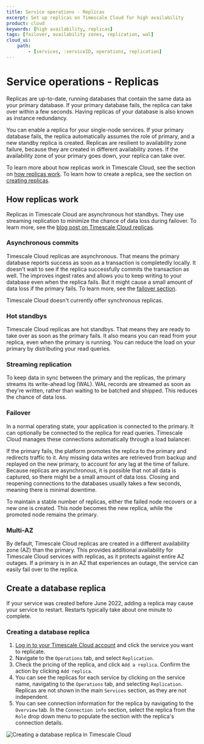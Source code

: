 ```yaml
---
title: Service operations - Replicas
excerpt: Set up replicas on Timescale Cloud for high availability
product: cloud
keywords: [high availability, replicas]
tags: [failover, availability zones, replication, wal]
cloud_ui:
    path:
        - [services, :serviceID, operations, replication]
---
```


# Service operations - Replicas

Replicas are up-to-date, running databases that contain the same data as your
primary database. If your primary database fails, the replica can take over
within a few seconds. Having replicas of your database is also known as instance
redundancy.

You can enable a replica for your single-node services. If your primary database
fails, the replica automatically assumes the role of primary, and a new standby
replica is created. Replicas are resilient to availability zone failure, because
they are created in different availability zones. If the availability zone of
your primary goes down, your replica can take over.

To learn more about how replicas work in Timescale Cloud, see the section on
[how replicas work](#how-replicas-work).
To learn how to create a replica, see the section on
[creating replicas](#create-a-database-replica).

<Highlight type="cloud" header="Sign up for Timescale Cloud" button="Try for free">
</Highlight>

## How replicas work

Replicas in Timescale Cloud are asynchronous hot standbys. They use streaming
replication to minimize the chance of data loss during failover. To learn more,
see the [blog post on Timescale Cloud replicas][replicas-blog].

### Asynchronous commits

Timescale Cloud replicas are asynchronous. That means the primary database
reports success as soon as a transaction is completedly locally. It doesn't wait
to see if the replica successfully commits the transaction as well. The improves
ingest rates and allows you to keep writing to your database even when the
replica fails. But it might cause a small amount of data loss if the primary
fails. To learn more, see the [failover section](#failover).

Timescale Cloud doesn't currently offer synchronous replicas.

### Hot standbys

Timescale Cloud replicas are hot standbys. That means they are ready to take
over as soon as the primary fails. It also means you can read from your replica,
even when the primary is running. You can reduce the load on your primary by
distributing your read queries.

### Streaming replication

To keep data in sync between the primary and the replicas, the primary streams
its write-ahead log (WAL). WAL records are streamed as soon as they're written,
rather than waiting to be batched and shipped. This reduces the chance of data
loss.

### Failover

In a normal operating state, your application is connected to the primary. It
can optionally be connected to the replica for read queries. Timescale Cloud
manages these connections automatically through a load balancer.

If the primary fails, the platform promotes the replica to the primary and
redirects traffic to it. Any missing data writes are retrieved from backup and
replayed on the new primary, to account for any lag at the time of failure.
Because replicas are asynchronous, it is possible that not all data is captured,
so there might be a small amount of data loss. Closing and reopening connections
to the databases usually takes a few seconds, meaning there is minimal downtime.

To maintain a stable number of replicas, either the failed node recovers or a
new one is created. This node becomes the new replica, while the promoted node
remains the primary.

### Multi-AZ

By default, Timescale Cloud replicas are created in a different availability
zone (AZ) than the primary. This provides additional availability for Timescale
Cloud services with replicas, as it protects against entire AZ outages. If a
primary is in an AZ that experiences an outage, the service can easily fail
over to the replica.

## Create a database replica

<Highlight type="warning">
If your service was created before June 2022, adding a replica may cause your
service to restart. Restarts typically take about one minute to complete.
</Highlight>

<Procedure>

### Creating a database replica

1.  [Log in to your Timescale Cloud account][cloud-login] and click
  the service you want to replicate.
1.  Navigate to the `Operations` tab, and select `Replication`.
1.  Check the pricing of the replica, and click `Add a replica`. Confirm the
    action by clicking `Add replica`.
1.  You can see the replicas for each service by clicking on the service name,
    navigating to the `Operations` tab, and selecting `Replication`. Replicas
    are not shown in the main `Services` section, as they are not independent.
1.  You can see connection information for the replica by navigating to the
    `Overview` tab. In the `Connection info` section, select the replica from
    the `Role` drop down menu to populate the section with the replica's
    connection details.

<img class="main-content__illustration" src="https://s3.amazonaws.com/assets.timescale.com/docs/images/tsc-replication-add.png" alt="Creating a database replica in Timescale Cloud"/>

</Procedure>

[cloud-login]: https://console.cloud.timescale.com
[replicas-blog]: https://www.timescale.com/blog/high-availability-for-your-production-environments-introducing-database-replication-in-timescale-cloud/
